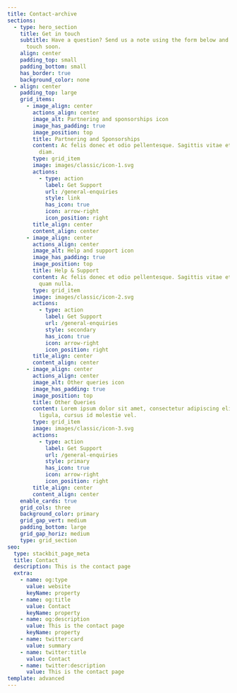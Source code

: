 ```yaml
---
title: Contact-archive
sections:
  - type: hero_section
    title: Get in touch
    subtitle: Have a question? Send us a note using the form below and we will be in
      touch soon.
    align: center
    padding_top: small
    padding_bottom: small
    has_border: true
    background_color: none
  - align: center
    padding_top: large
    grid_items:
      - image_align: center
        actions_align: center
        image_alt: Partnering and sponsorships icon
        image_has_padding: true
        image_position: top
        title: Partnering and Sponsorships
        content: Ac felis donec et odio pellentesque. Sagittis vitae et leo duis ut
          diam.
        type: grid_item
        image: images/classic/icon-1.svg
        actions:
          - type: action
            label: Get Support
            url: /general-enquiries
            style: link
            has_icon: true
            icon: arrow-right
            icon_position: right
        title_align: center
        content_align: center
      - image_align: center
        actions_align: center
        image_alt: Help and support icon
        image_has_padding: true
        image_position: top
        title: Help & Support
        content: Ac felis donec et odio pellentesque. Sagittis vitae et leo duis ut diam
          quam nulla.
        type: grid_item
        image: images/classic/icon-2.svg
        actions:
          - type: action
            label: Get Support
            url: /general-enquiries
            style: secondary
            has_icon: true
            icon: arrow-right
            icon_position: right
        title_align: center
        content_align: center
      - image_align: center
        actions_align: center
        image_alt: Other queries icon
        image_has_padding: true
        image_position: top
        title: Other Queries
        content: Lorem ipsum dolor sit amet, consectetur adipiscing elit. Donec nisl
          ligula, cursus id molestie vel.
        type: grid_item
        image: images/classic/icon-3.svg
        actions:
          - type: action
            label: Get Support
            url: /general-enquiries
            style: primary
            has_icon: true
            icon: arrow-right
            icon_position: right
        title_align: center
        content_align: center
    enable_cards: true
    grid_cols: three
    background_color: primary
    grid_gap_vert: medium
    padding_bottom: large
    grid_gap_horiz: medium
    type: grid_section
seo:
  type: stackbit_page_meta
  title: Contact
  description: This is the contact page
  extra:
    - name: og:type
      value: website
      keyName: property
    - name: og:title
      value: Contact
      keyName: property
    - name: og:description
      value: This is the contact page
      keyName: property
    - name: twitter:card
      value: summary
    - name: twitter:title
      value: Contact
    - name: twitter:description
      value: This is the contact page
template: advanced
---
```

